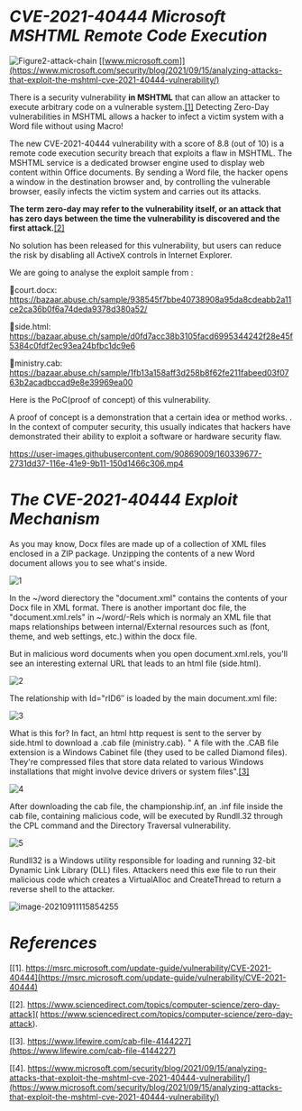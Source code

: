 # *CVE-2021-40444 Microsoft MSHTML Remote Code Execution*
![Figure2-attack-chain](https://user-images.githubusercontent.com/90869009/160360721-c4683036-9a13-437e-b574-818fd57a932a.png)
                                   [[www.microsoft.com]](https://www.microsoft.com/security/blog/2021/09/15/analyzing-attacks-that-exploit-the-mshtml-cve-2021-40444-vulnerability/)

There is a security vulnerability **in MSHTML** that can allow an attacker to execute arbitrary code on a vulnerable system.[[1]](https://msrc.microsoft.com/update-guide/vulnerability/CVE-2021-40444) Detecting Zero-Day vulnerabilities in MSHTML allows a hacker to infect a victim system with a Word file without using Macro!

The new CVE-2021-40444 vulnerability with a score of 8.8 (out of 10) is a remote code execution security breach that exploits a flaw in MSHTML. The MSHTML service is a dedicated browser engine used to display web content within Office documents. By sending a Word file, the hacker opens a window in the destination browser and, by controlling the vulnerable browser, easily infects the victim system and carries out its attacks.

**The term zero-day may refer to the vulnerability itself, or an attack that has zero days between the time the vulnerability is discovered and the first attack.**[[2]](https://krebsonsecurity.com/2021/09/microsoft-attackers-exploiting-windows-zero-day-flaw)

No solution has been released for this vulnerability, but users can reduce the risk by disabling all ActiveX controls in Internet Explorer.


We are going to analyse the exploit sample from :

📌court.docx: https://bazaar.abuse.ch/sample/938545f7bbe40738908a95da8cdeabb2a11ce2ca36b0f6a74deda9378d380a52/

📌side.html: https://bazaar.abuse.ch/sample/d0fd7acc38b3105facd6995344242f28e45f5384c0fdf2ec93ea24bfbc1dc9e6

📌ministry.cab: https://bazaar.abuse.ch/sample/1fb13a158aff3d258b8f62fe211fabeed03f0763b2acadbccad9e8e39969ea00

Here is the PoC(proof of concept) of this vulnerability.

A proof of concept is a demonstration that a certain idea or method works. . In the context of computer security, this usually indicates that hackers have demonstrated their ability to exploit a software or hardware security flaw. 

https://user-images.githubusercontent.com/90869009/160339677-2731dd37-116e-41e9-9b11-150d1466c306.mp4


# *The CVE-2021-40444 Exploit Mechanism*

As you may know, Docx files are made up of a collection of XML files enclosed in a ZIP package. Unzipping the contents of a new Word document allows you to see what's inside.

![1](https://user-images.githubusercontent.com/90869009/160325889-18092c10-3ef7-4664-b85c-6e3a0eb9a33f.jpg)

In the ~/word dierectory the  "document.xml" contains the contents of your Docx file in XML format. There is another important doc file, the "document.xml.rels" in ~/word/-Rels  which is normaly an  XML file that maps relationships between internal/External resources such as (font, theme, and web settings, etc.) within the docx file. 

But in malicious word documents when you open document.xml.rels, you'll see an interesting external URL that leads to an html file (side.html). 

![2](https://user-images.githubusercontent.com/90869009/160345733-16d6bafb-4c18-489f-94cf-f27b573172ca.jpg)


The relationship with Id="rID6″ is loaded by the main document.xml file:

![3](https://user-images.githubusercontent.com/90869009/160345152-c46d78e5-156a-4445-a816-62cd644f559a.jpg)

What is this for? In fact, an html http request is sent to the server by side.html to download a .cab file (ministry.cab). " A file with the .CAB file extension is a Windows Cabinet file (they used to be called Diamond files). They're compressed files that store data related to various Windows installations that might involve device drivers or system files".[[3]](https://www.lifewire.com/cab-file-4144227)

![4](https://user-images.githubusercontent.com/90869009/160354082-c449fe4a-532e-49a3-947b-195443d8330a.jpg)

After downloading the cab file, the championship.inf, an .inf file inside the cab file, containing malicious code, will be executed by Rundll.32  through the CPL command and the  Directory Traversal vulnerability.

![5](https://user-images.githubusercontent.com/90869009/160354128-9284f439-07e5-4c92-ab3a-5c8ec440372d.jpg)

Rundll32 is a Windows utility responsible for loading and running 32-bit Dynamic Link Library (DLL) files. Attackers need this exe file to run their malicious code which  creates a VirtualAlloc and CreateThread to return a reverse shell to the attacker.

![image-20210911115854255](https://user-images.githubusercontent.com/90869009/160362570-f3a63451-f009-4bf7-b979-95c41493eee8.png)


 # *References*
 [[1]. https://msrc.microsoft.com/update-guide/vulnerability/CVE-2021-40444](https://msrc.microsoft.com/update-guide/vulnerability/CVE-2021-40444)
 
 [[2].  https://www.sciencedirect.com/topics/computer-science/zero-day-attack]( https://www.sciencedirect.com/topics/computer-science/zero-day-attack).

 [[3]. https://www.lifewire.com/cab-file-4144227](https://www.lifewire.com/cab-file-4144227)
 
 [[4]. https://www.microsoft.com/security/blog/2021/09/15/analyzing-attacks-that-exploit-the-mshtml-cve-2021-40444-vulnerability/](https://www.microsoft.com/security/blog/2021/09/15/analyzing-attacks-that-exploit-the-mshtml-cve-2021-40444-vulnerability/)






